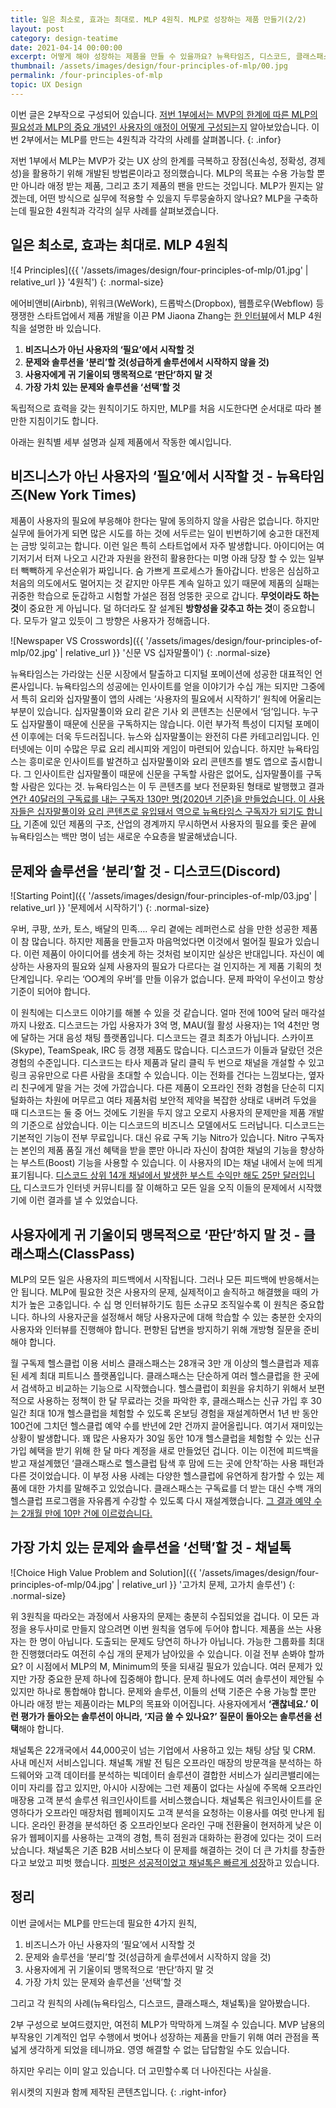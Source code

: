 ```yaml
---
title: 일은 최소로, 효과는 최대로. MLP 4원칙. MLP로 성장하는 제품 만들기(2/2)
layout: post
category: design-teatime
date: 2021-04-14 00:00:00
excerpt: 어떻게 해야 성장하는 제품을 만들 수 있을까요? 뉴욕타임즈, 디스코드, 클래스패스, 채널톡의 사례를 통해 MLP 4원칙에 대해 알아봅니다.
thumbnail: /assets/images/design/four-principles-of-mlp/00.jpg
permalink: /four-principles-of-mlp
topic: UX Design
---
```


이번 글은 2부작으로 구성되어 있습니다. <a title='MVP는 방향이 아닌 속도다. MLP로 성장하는 제품 만들기(1/2)' href='/mlp-for-growing-product' target='_blank'>저번 1부에서는 MVP의 한계에 따른 MLP의 필요성과 MLP의 중요 개념인 사용자의 애정이 어떻게 구성되는지</a> 알아보았습니다. 이번 2부에서는 MLP를 만드는 4원칙과 각각의 사례를 살펴봅니다.
{: .infor}

저번 1부에서 MLP는 MVP가 갖는 UX 상의 한계를 극복하고 장점(신속성, 정확성, 경제성)을 활용하기 위해 개발된 방법론이라고 정의했습니다. MLP의 목표는 수용 가능할 뿐만 아니라 애정 받는 제품, 그리고 초기 제품의 팬을 만드는 것입니다. MLP가 뭔지는 알겠는데, 어떤 방식으로 실무에 적용할 수 있을지 두루뭉술하지 않나요? MLP을 구축하는데 필요한 4원칙과 각각의 실무 사례를 살펴보겠습니다.

## 일은 최소로, 효과는 최대로. MLP 4원칙

![4 Principles]({{ '/assets/images/design/four-principles-of-mlp/01.jpg' | relative_url }} '4원칙')
{: .normal-size}

에어비앤비(Airbnb), 위워크(WeWork), 드롭박스(Dropbox), 웹플로우(Webflow) 등 쟁쟁한 스타트업에서 제품 개발을 이끈 PM Jiaona Zhang는 <a title='First Round Review - Don’t Serve Burnt Pizza (And Other Lessons in Building Minimum Lovable Products)' href='https://review.firstround.com/dont-serve-burnt-pizza-and-other-lessons-in-building-minimum-lovable-products' target='_blank'>한 인터뷰</a>에서 MLP 4원칙을 설명한 바 있습니다.

1. **비즈니스가 아닌 사용자의 ‘필요’에서 시작할 것**
2. **문제와 솔루션을 ‘분리’할 것(성급하게 솔루션에서 시작하지 않을 것)**
3. **사용자에게 귀 기울이되 맹목적으로 ‘판단’하지 말 것**
4. **가장 가치 있는 문제와 솔루션을 ‘선택’할 것**

독립적으로 효력을 갖는 원칙이기도 하지만, MLP를 처음 시도한다면 순서대로 따라 볼만한 지침이기도 합니다.

아래는 원칙별 세부 설명과 실제 제품에서 작동한 예시입니다.

## 비즈니스가 아닌 사용자의 ‘필요’에서 시작할 것 - 뉴욕타임즈(New York Times)

제품이 사용자의 필요에 부응해야 한다는 말에 동의하지 않을 사람은 없습니다. 하지만 실무에 들어가게 되면 많은 시도를 하는 것에 서두르는 일이 빈번하기에 숭고한 대전제는 금방 잊히고는 합니다. 이런 일은 특히 스타트업에서 자주 발생합니다. 아이디어는 여기저기서 터져 나오고 시간과 자원을 완전히 활용한다는 미명 아래 당장 할 수 있는 일부터 빽빽하게 우선순위가 짜입니다. 숨 가쁘게 프로세스가 돌아갑니다. 반응은 심심하고 처음의 의도에서도 멀어지는 것 같지만 아무튼 계속 일하고 있기 때문에 제품의 실패는 귀중한 학습으로 둔갑하고 시험할 가설은 점점 엉뚱한 곳으로 갑니다. **무엇이라도 하는 것**이 중요한 게 아닙니다. 덜 하더라도 잘 설계된 **방향성을 갖추고 하는 것**이 중요합니다. 모두가 알고 있듯이 그 방향은 사용자가 정해줍니다.

![Newspaper VS Crosswords]({{ '/assets/images/design/four-principles-of-mlp/02.jpg' | relative_url }} '신문 VS 십자말풀이')
{: .normal-size}

뉴욕타임스는 가라앉는 신문 시장에서 탈출하고 디지털 포메이션에 성공한 대표적인 언론사입니다. 뉴욕타임스의 성공에는 인사이트를 얻을 이야기가 수십 개는 되지만 그중에서 특히 요리와 십자말풀이 앱의 사례는 ‘사용자의 필요에서 시작하기’ 원칙에 어울리는 부분이 있습니다. 십자말풀이와 요리 같은 기사 외 콘텐츠는 신문에서 ‘덤’입니다. 누구도 십자말풀이 때문에 신문을 구독하지는 않습니다. 이런 부가적 특성이 디지털 포메이션 이후에는 더욱 두드러집니다. 뉴스와 십자말풀이는 완전히 다른 카테고리입니다. 인터넷에는 이미 수많은 무료 요리 레시피와 게임이 마련되어 있습니다. 하지만 뉴욕타임스는 흥미로운 인사이트를 발견하고 십자말풀이와 요리 콘텐츠를 별도 앱으로 출시합니다. 그 인사이트란 십자말풀이 때문에 신문을 구독할 사람은 없어도, 십자말풀이를 구독할 사람은 있다는 것. 뉴욕타임스는 이 두 콘텐츠를 보다 전문화된 형태로 발행했고 결과 <a title='Mine Safety Disclosures, 2020 - The (Not Failing) New York Times' href='https://minesafetydisclosures.com/blog/newyorktimes' target='_blank'>연간 40달러의 구독료를 내는 구독자 130만 명(2020년 기준)을 만들었습니다. 이 사용자들은 십자말풀이와 요리 콘텐츠로 유입돼서 역으로 뉴욕타임스 구독자가 되기도 합니다.</a> 기존에 있던 제품의 구조, 산업의 경계까지 무시하면서 사용자의 필요를 좇은 끝에 뉴욕타임스는 백만 명이 넘는 새로운 수요층을 발굴해냈습니다.

## 문제와 솔루션을 ‘분리’할 것 - 디스코드(Discord)

![Starting Point]({{ '/assets/images/design/four-principles-of-mlp/03.jpg' | relative_url }} '문제에서 시작하기')
{: .normal-size}

우버, 쿠팡, 쏘카, 토스, 배달의 민족…. 우리 곁에는 레퍼런스로 삼을 만한 성공한 제품이 참 많습니다. 하지만 제품을 만들고자 마음먹었다면 이것에서 멀어질 필요가 있습니다. 이런 제품이 아이디어를 샘솟게 하는 것처럼 보이지만 실상은 반대입니다. 자신이 예상하는 사용자의 필요와 실제 사용자의 필요가 다르다는 걸 인지하는 게 제품 기획의 첫 단계입니다. 우리는 ‘OO계의 우버’를 만들 이유가 없습니다. 문제 파악이 우선이고 항상 기준이 되어야 합니다.

이 원칙에는 디스코드 이야기를 해볼 수 있을 것 같습니다. 얼마 전에 100억 달러 매각설까지 나왔죠. 디스코드는 가입 사용자가 3억 명, MAU(월 활성 사용자)는 1억 4천만 명에 달하는 거대 음성 채팅 플랫폼입니다. 디스코드는 결코 최초가 아닙니다. 스카이프(Skype), TeamSpeak, IRC 등 경쟁 제품도 많습니다. 디스코드가 이들과 달랐던 것은 경험의 수준입니다. 디스코드는 타사 제품과 달리 클릭 두 번으로 채널을 개설할 수 있고 링크 공유만으로 다른 사람을 초대할 수 있습니다. 이는 전화를 건다는 느낌보다는, 옆자리 친구에게 말을 거는 것에 가깝습니다. 다른 제품이 오프라인 전화 경험을 단순히 디지털화하는 차원에 머무르고 여타 제품처럼 보안적 제약을 복잡한 상태로 내버려 두었을 때 디스코드는 둘 중 어느 것에도 기원을 두지 않고 오로지 사용자의 문제만을 제품 개발의 기준으로 삼았습니다. 이는 디스코드의 비즈니스 모델에서도 드러납니다. 디스코드는 기본적인 기능이 전부 무료입니다. 대신 유료 구독 기능 Nitro가 있습니다. Nitro 구독자는 본인의 제품 품질 개선 혜택을 받을 뿐만 아니라 자신이 참여한 채널의 기능을 향상하는 부스트(Boost) 기능을 사용할 수 있습니다. 이 사용자의 ID는 채널 내에서 눈에 띄게 표기됩니다. <a title='Ian Vanagas, 2020 - How Discord Won' href='https://ianvanagas.com/2020/10/19/how-discord-won/' target='_blank'>디스코드 상위 14개 채널에서 발생한 부스트 수익만 해도 25만 달러입니다.</a> 디스코드가 인터넷 커뮤니티를 잘 이해하고 모든 일을 오직 이들의 문제에서 시작했기에 이런 결과를 낼 수 있었습니다.

## 사용자에게 귀 기울이되 맹목적으로 ‘판단’하지 말 것 - 클래스패스(ClassPass)

MLP의 모든 일은 사용자의 피드백에서 시작됩니다. 그러나 모든 피드백에 반응해서는 안 됩니다. MLP에 필요한 것은 사용자의 문제, 실제적이고 솔직하고 해결했을 때의 가치가 높은 고충입니다. 수 십 명 인터뷰하기도 힘든 소규모 조직일수록 이 원칙은 중요합니다. 하나의 사용자군을 설정해서 해당 사용자군에 대해 학습할 수 있는 충분한 숫자의 사용자와 인터뷰를 진행해야 합니다. 편향된 답변을 방지하기 위해 개방형 질문을 준비해야 합니다.

월 구독제 헬스클럽 이용 서비스 클래스패스는 28개국 3만 개 이상의 헬스클럽과 제휴된 세계 최대 피트니스 플랫폼입니다. 클래스패스는 단순하게 여러 헬스클럽을 한 곳에서 검색하고 비교하는 기능으로 시작했습니다. 헬스클럽이 회원을 유치하기 위해서 보편적으로 사용하는 정책이 한 달 무료라는 것을 파악한 후, 클래스패스는 신규 가입 후 30일간 최대 10개 헬스클럽을 체험할 수 있도록 온보딩 경험을 재설계하면서 1년 반 동안 100건에 그치던 헬스클럽 예약 수를 반년에 2만 건까지 끌어올립니다. 여기서 재미있는 상황이 발생합니다. 꽤 많은 사용자가 30일 동안 10개 헬스클럽을 체험할 수 있는 신규 가입 혜택을 받기 위해 한 달 마다 계정을 새로 만들었던 겁니다. 이는 이전에 피드백을 받고 재설계했던 ‘클래스패스로 헬스클럽 탐색 후 맘에 드는 곳에 안착’하는 사용 패턴과 다른 것이었습니다. 이 부정 사용 사례는 다양한 헬스클럽에 유연하게 참가할 수 있는 제품에 대한 가치를 말해주고 있었습니다. 클래스패스는 구독료를 더 받는 대신 수백 개의 헬스클럽 프로그램을 자유롭게 수강할 수 있도록 다시 재설계했습니다. <a title='First 1000, 2021 - Classpass' href='https://first1000.substack.com/p/classpass' target='_blank'>그 결과 예약 수는 2개월 만에 10만 건에 이르렀습니다.</a>

## 가장 가치 있는 문제와 솔루션을 ‘선택’할 것 - 채널톡

![Choice High Value Problem and Solution]({{ '/assets/images/design/four-principles-of-mlp/04.jpg' | relative_url }} '고가치 문제, 고가치 솔루션')
{: .normal-size}

위 3원칙을 따라오는 과정에서 사용자의 문제는 충분히 수집되었을 겁니다. 이 모든 과정을 용두사미로 만들지 않으려면 이번 원칙을 염두에 두어야 합니다. 제품을 쓰는 사용자는 한 명이 아닙니다. 도출되는 문제도 당연히 하나가 아닙니다. 가능한 그룹화를 최대한 진행했더라도 여전히 수십 개의 문제가 남아있을 수 있습니다. 이걸 전부 손봐야 할까요? 이 시점에서 MLP의 M, Minimum의 뜻을 되새길 필요가 있습니다. 여러 문제가 있지만 가장 중요한 문제 하나에 집중해야 합니다. 문제 하나에도 여러 솔루션이 제안될 수 있지만 하나로 통합해야 합니다. 문제와 솔루션, 이들의 선택 기준은 수용 가능할 뿐만 아니라 애정 받는 제품이라는 MLP의 목표와 이어집니다. 사용자에게서 **‘괜찮네요.’ 이런 평가가 돌아오는 솔루션이 아니라, ‘지금 쓸 수 있나요?’ 질문이 돌아오는 솔루션을 선택**해야 합니다.

채널톡은 22개국에서 44,000곳이 넘는 기업에서 사용하고 있는 채팅 상담 및 CRM. 사내 메신저 서비스입니다. 채널톡 개발 전 팀은 오프라인 매장의 방문객을 분석하는 하드웨어와 고객 데이터를 분석하는 빅데이터 솔루션이 결합한 서비스가 실리콘밸리에는 이미 자리를 잡고 있지만, 아시아 시장에는 그런 제품이 없다는 사실에 주목해 오프라인 매장용 고객 분석 솔루션 워크인사이트를 서비스했습니다. 채널톡은 워크인사이트를 운영하다가 오프라인 매장처럼 웹페이지도 고객 분석을 요청하는 이용사를 여럿 만나게 됩니다. 온라인 환경을 분석하던 중 오프라인보다 온라인 구매 전환율이 현저하게 낮은 이유가 웹페이지를 사용하는 고객의 경험, 특히 점원과 대화하는 환경에 있다는 것이 드러났습니다. 채널톡은 기존 B2B 서비스보다 이 문제를 해결하는 것이 더 큰 가치를 창출한다고 보았고 피벗 했습니다. <a title='채널톡, 2020 - 방향 전환의 기술 ‘피벗’, 채널톡이 탄생하기까지' href='https://channel.io/ko/blog/josh_bj_interview' target='_blank'>피벗은 성공적이었고 채널톡은 빠르게 성장</a>하고 있습니다.

## 정리

이번 글에서는 MLP를 만드는데 필요한 4가지 원칙,

1. 비즈니스가 아닌 사용자의 ‘필요’에서 시작할 것
2. 문제와 솔루션을 ‘분리’할 것(성급하게 솔루션에서 시작하지 않을 것)
3. 사용자에게 귀 기울이되 맹목적으로 ‘판단’하지 말 것
4. 가장 가치 있는 문제와 솔루션을 ‘선택’할 것

그리고 각 원칙의 사례(뉴욕타임스, 디스코드, 클래스패스, 채널톡)을 알아봤습니다.

2부 구성으로 보여드렸지만, 여전히 MLP가 막막하게 느껴질 수 있습니다. MVP 남용의 부작용인 기계적인 업무 수행에서 벗어나 성장하는 제품을 만들기 위해 여러 관점을 폭넓게 생각하게 되었을 테니까요. 영영 해결할 수 없는 답답함일 수도 있습니다.

하지만 우리는 이미 알고 있습니다. 더 고민할수록 더 나아진다는 사실을.

위시켓의 지원과 함께 제작된 콘텐츠입니다.
{: .right-infor}